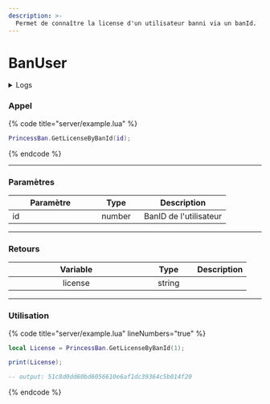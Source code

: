 ```yaml
---
description: >-
  Permet de connaître la license d'un utilisateur banni via un banId.
---
```


# BanUser

<details>
  <summary>Logs</summary>

  Ajoutée en **v1.0**
</details>

### Appel

{% code title="server/example.lua" %}
```lua
PrincessBan.GetLicenseByBanId(id);
```
{% endcode %}

---

### Paramètres

<table>
  <thead>
    <tr>
      <th width="151" align="center">Paramètre</th>
      <th width="79" align="center">Type</th>
      <th align="center">Description</th>
    </tr>
  </thead>
  <tbody>
    <tr>
      <td>id</td>
      <td align="center">number</td>
      <td>BanID de l'utilisateur</td>
    </tr>
  </tbody>
</table>

---

### Retours

<table>
  <thead>
    <tr>
      <th width="254" align="center">Variable</th>
      <th width="82" align="center">Type</th>
      <th align="center">Description</th>
    </tr>
  </thead>
  <tbody>
    <tr>
      <td align="center">license</td>
      <td align="center">string</td>
      <td></td>
    </tr>
  </tbody>
</table>

---

### Utilisation

{% code title="server/example.lua" lineNumbers="true" %}
```lua
local License = PrincessBan.GetLicenseByBanId(1);

print(License);

-- output: 51c8d0dd60bd6056610e6af1dc39364c5b014f20
```
{% endcode %}